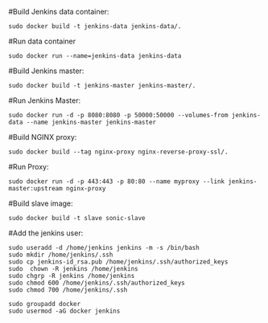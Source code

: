 #Build Jenkins data container:

    sudo docker build -t jenkins-data jenkins-data/.

#Run data container

    sudo docker run --name=jenkins-data jenkins-data

#Build Jenkins master:

    sudo docker build -t jenkins-master jenkins-master/.

#Run Jenkins Master:

    sudo docker run -d -p 8080:8080 -p 50000:50000 --volumes-from jenkins-data --name jenkins-master jenkins-master


#Build NGINX proxy:

    sudo docker build --tag nginx-proxy nginx-reverse-proxy-ssl/.

#Run Proxy:

    sudo docker run -d -p 443:443 -p 80:80 --name myproxy --link jenkins-master:upstream nginx-proxy

#Build slave image:

    sudo docker build -t slave sonic-slave

#Add the jenkins user:

    sudo useradd -d /home/jenkins jenkins -m -s /bin/bash
    sudo mkdir /home/jenkins/.ssh
    sudo cp jenkins-id_rsa.pub /home/jenkins/.ssh/authorized_keys
    sudo  chown -R jenkins /home/jenkins
    sudo chgrp -R jenkins /home/jenkins
    sudo chmod 600 /home/jenkins/.ssh/authorized_keys
    sudo chmod 700 /home/jenkins/.ssh

    sudo groupadd docker
    sudo usermod -aG docker jenkins
